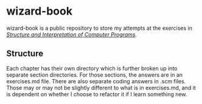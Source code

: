 # wizard-book

wizard-book is a public repository to store my attempts at the exercises in
*[Structure and Interpretation of Computer Programs][1]*.

[1]: https://mitpress.mit.edu/sites/default/files/sicp/index.html

## Structure

Each chapter has their own directory which is further broken up into separate
section directories. For those sections, the answers are in an exercises.md
file. There are also separate coding answers in .scm files. Those may or may
not be slightly different to what is in exercises.md, and it is dependent on
whether I choose to refactor it if I learn something new.


